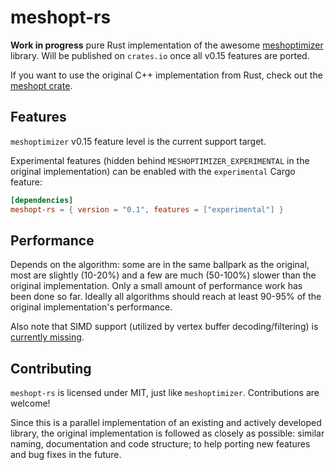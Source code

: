 # meshopt-rs

**Work in progress** pure Rust implementation of the awesome [meshoptimizer](https://github.com/zeux/meshoptimizer) library. Will be published on `crates.io` once all v0.15 features are ported.

If you want to use the original C++ implementation from Rust, check out the [meshopt crate](https://crates.io/crates/meshopt).

## Features

`meshoptimizer` v0.15 feature level is the current support target.

Experimental features (hidden behind `MESHOPTIMIZER_EXPERIMENTAL` in the original implementation) can be enabled with the `experimental` Cargo feature:

```toml
[dependencies]
meshopt-rs = { version = "0.1", features = ["experimental"] }
```

## Performance

Depends on the algorithm: some are in the same ballpark as the original, most are slightly (10-20%) and a few are much (50-100%) slower than the original implementation. Only a small amount of performance work has been done so far. Ideally all algorithms should reach at least 90-95% of the original implementation's performance.

Also note that SIMD support (utilized by vertex buffer decoding/filtering) is [currently missing](https://github.com/yzsolt/meshopt-rs/issues/1).

## Contributing

`meshopt-rs` is licensed under MIT, just like `meshoptimizer`. Contributions are welcome!

Since this is a parallel implementation of an existing and actively developed library, the original implementation is followed as closely as possible: similar naming, documentation and code structure; to help porting new features and bug fixes in the future.
